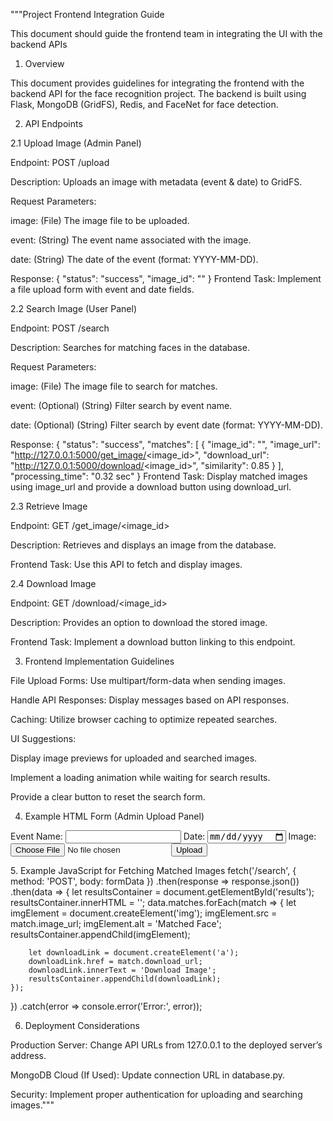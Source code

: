"""Project Frontend Integration Guide

This document should guide the frontend team in integrating the UI with the backend APIs

1. Overview

This document provides guidelines for integrating the frontend with the backend API for the face recognition project. The backend is built using Flask, MongoDB (GridFS), Redis, and FaceNet for face detection.

2. API Endpoints

2.1 Upload Image (Admin Panel)

Endpoint: POST /upload

Description: Uploads an image with metadata (event & date) to GridFS.

Request Parameters:

image: (File) The image file to be uploaded.

event: (String) The event name associated with the image.

date: (String) The date of the event (format: YYYY-MM-DD).

Response:
{
  "status": "success",
  "image_id": "<MongoDB ObjectID>"
}
Frontend Task: Implement a file upload form with event and date fields.

2.2 Search Image (User Panel)

Endpoint: POST /search

Description: Searches for matching faces in the database.

Request Parameters:

image: (File) The image file to search for matches.

event: (Optional) (String) Filter search by event name.

date: (Optional) (String) Filter search by event date (format: YYYY-MM-DD).

Response:
{
  "status": "success",
  "matches": [
    {
      "image_id": "<MongoDB ObjectID>",
      "image_url": "http://127.0.0.1:5000/get_image/<image_id>",
      "download_url": "http://127.0.0.1:5000/download/<image_id>",
      "similarity": 0.85
    }
  ],
  "processing_time": "0.32 sec"
}
Frontend Task: Display matched images using image_url and provide a download button using download_url.

2.3 Retrieve Image

Endpoint: GET /get_image/<image_id>

Description: Retrieves and displays an image from the database.

Frontend Task: Use this API to fetch and display images.

2.4 Download Image

Endpoint: GET /download/<image_id>

Description: Provides an option to download the stored image.

Frontend Task: Implement a download button linking to this endpoint.

3. Frontend Implementation Guidelines

File Upload Forms: Use multipart/form-data when sending images.

Handle API Responses: Display messages based on API responses.

Caching: Utilize browser caching to optimize repeated searches.

UI Suggestions:

Display image previews for uploaded and searched images.

Implement a loading animation while waiting for search results.

Provide a clear button to reset the search form.

4. Example HTML Form (Admin Upload Panel)
<form action="/upload" method="POST" enctype="multipart/form-data">
    <label>Event Name:</label>
    <input type="text" name="event" required>
    <label>Date:</label>
    <input type="date" name="date" required>
    <label>Image:</label>
    <input type="file" name="image" required>
    <button type="submit">Upload</button>
</form>
5. Example JavaScript for Fetching Matched Images
fetch('/search', {
    method: 'POST',
    body: formData
})
.then(response => response.json())
.then(data => {
    let resultsContainer = document.getElementById('results');
    resultsContainer.innerHTML = '';
    data.matches.forEach(match => {
        let imgElement = document.createElement('img');
        imgElement.src = match.image_url;
        imgElement.alt = 'Matched Face';
        resultsContainer.appendChild(imgElement);
        
        let downloadLink = document.createElement('a');
        downloadLink.href = match.download_url;
        downloadLink.innerText = 'Download Image';
        resultsContainer.appendChild(downloadLink);
    });
})
.catch(error => console.error('Error:', error));

6. Deployment Considerations

Production Server: Change API URLs from 127.0.0.1 to the deployed server’s address.

MongoDB Cloud (If Used): Update connection URL in database.py.

Security: Implement proper authentication for uploading and searching images."""

